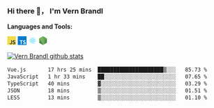 ### Hi there 👋， I'm Vern Brandl

<!--
**tkvern/tkvern** is a ✨ _special_ ✨ repository because its `README.md` (this file) appears on your GitHub profile.

Here are some ideas to get you started:

- 🔭 I’m currently working on ...
- 🌱 I’m currently learning ...
- 👯 I’m looking to collaborate on ...
- 🤔 I’m looking for help with ...
- 💬 Ask me about ...
- 📫 How to reach me: ...
- 😄 Pronouns: ...
- ⚡ Fun fact: ...
-->

**Languages and Tools:**  

<code><img height="20" src="https://raw.githubusercontent.com/github/explore/80688e429a7d4ef2fca1e82350fe8e3517d3494d/topics/javascript/javascript.png"></code>
<code><img height="20" src="https://raw.githubusercontent.com/github/explore/80688e429a7d4ef2fca1e82350fe8e3517d3494d/topics/typescript/typescript.png"></code>
<code><img height="20" src="https://raw.githubusercontent.com/github/explore/80688e429a7d4ef2fca1e82350fe8e3517d3494d/topics/react/react.png"></code>
<code><img height="20" src="https://raw.githubusercontent.com/github/explore/80688e429a7d4ef2fca1e82350fe8e3517d3494d/topics/nodejs/nodejs.png"></code>


[![Vern Brandl github stats](https://github-readme-stats.vercel.app/api?username=tkvern&show_icons=true)](https://github.com/anuraghazra/github-readme-stats)

<!--START_SECTION:waka-->
```text
Vue.js       17 hrs 25 mins  █████████████████████▒░░░   85.73 % 
JavaScript   1 hr 33 mins    ██░░░░░░░░░░░░░░░░░░░░░░░   07.65 % 
TypeScript   40 mins         ▓░░░░░░░░░░░░░░░░░░░░░░░░   03.29 % 
JSON         18 mins         ▒░░░░░░░░░░░░░░░░░░░░░░░░   01.51 % 
LESS         13 mins         ▒░░░░░░░░░░░░░░░░░░░░░░░░   01.10 % 
```
<!--END_SECTION:waka-->
